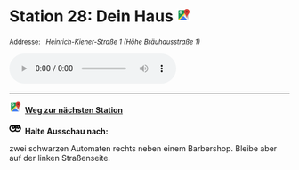# Station 28: Dein Haus  <a href="https://www.google.com/maps/dir/?api=1&travelmode=walking&destination=13.0252697,47.7956509"><img src="https://github.com/kipppunkte/kipppunkte/raw/gh-pages/assets/google-maps.svg" width="24" height="24"></a>

<small>Addresse:<em style="margin-left: 10px">Heinrich-Kiener-Straße 1 (Höhe Bräuhausstraße 1)</em></small>





<audio controls>
    <source src="https://github.com/kipppunkte/kipppunkte/raw/gh-pages/assets/28_Dein Haus.mp3" type="audio/mpeg">
    Your browser does not support the audio tag.
</audio>





____

<a href="https://www.google.com/maps/dir/?api=1&travelmode=walking&destination=13.0251637,47.7963392"><img src="https://github.com/kipppunkte/kipppunkte/raw/gh-pages/assets/google-maps.svg" style="height: 1.5em;margin-right: 0.5em"></a>**[Weg zur nächsten Station](https://www.google.com/maps/dir/?api=1&travelmode=walking&destination=13.0251637,47.7963392)**



<img src="https://github.com/kipppunkte/kipppunkte/raw/gh-pages/assets/eyes.svg" style="height: 1.5em;background: white;margin-right: 0.5em">**Halte Ausschau nach:**

zwei schwarzen Automaten rechts neben einem Barbershop. Bleibe aber auf der linken Straßenseite.